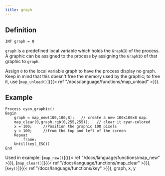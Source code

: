 ```yaml
---
title: graph
---
```


## Definition

    INT graph = 0

`graph` is a predefined local variable which holds the `GraphID` of the process. A graphic can be assigned to the process by assigning the `GraphID` of that graphic to `graph`.

Assign `0` to the local variable graph to have the process display no graph. Keep in mind that this doesn't free the memory used by the graphic; to free it, use [`map_unload()`]({{< ref "/docs/language/functions/map_unload" >}}).

## Example

```
Process cyan_graphic()
Begin
    graph = map_new(100,100,8);   // create a new 100x100x8 map.
    map_clear(0,graph,rgb(0,255,255));   // clear it cyan-colored
    x = 100;     //Position the graphic 100 pixels
    y = 100;     //from the top and left of the screen
    Repeat
        frame;
    Until(key(_ESC))
End
```

Used in example: [`map_new()`]({{< ref "/docs/language/functions/map_new" >}}), [`map_clear()`]({{< ref "/docs/language/functions/map_clear" >}}), [`key()`]({{< ref "/docs/language/functions/key" >}}), graph, x, y
